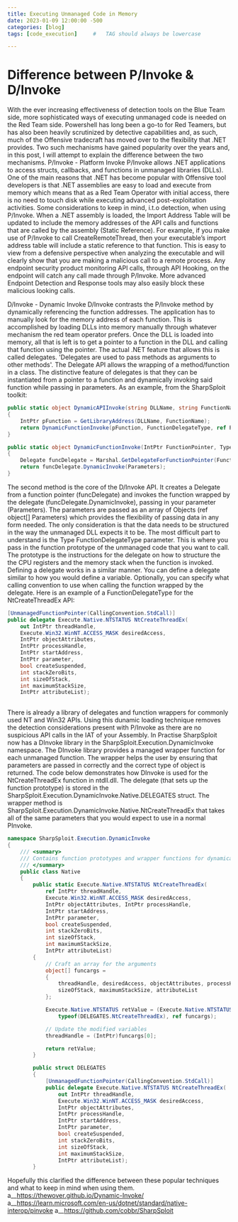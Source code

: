 ```yaml
---
title: Executing Unmanaged Code in Memory
date: 2023-01-09 12:00:00 -500
categories: [blog]
tags: [code_execution]     #   TAG should always be lowercase

---
```


# Difference between P/Invoke & D/Invoke

With the ever increasing effectiveness of detection tools on the Blue Team side, more sophisticated ways of executing unmanaged code is needed on the Red Team side.
Powershell has long been a go-to for Red Teamers, but has also been heavily scrutinized by detective capabilities and, as such, much of the Offensive tradecraft has moved over to the flexibility that .NET  provides. Two such mechanisms have gained popularity over the years and, in this post, I will attempt to explain the difference between the two mechanisms. 
P/Invoke - Platform Invoke
P/Invoke allows .NET applications to access structs, callbacks, and functions in unmanaged libraries (DLLs).
One of the main reasons that .NET has become popular with Offensive tool developers is that .NET assemblies are easy to load and execute from memory which means that as a Red Team Operator with initial access, there is no need to touch disk while executing advanced post-exploitation activities.
Some considerations to keep in mind, i.t.o detection, when using P/Invoke.
When a .NET assembly is loaded, the Import Address Table will be updated to include the memory addresses of the API calls and functions that are called by the assembly (Static Reference). For example, if you make use of P/Invoke to call CreateRemoteThread, then your executable’s import address table will include a static reference to that function. This is easy to view from a defensive perspective when analyzing the executable and will clearly show that you are making a malicious call to a remote process.
Any endpoint security product monitoring API calls, through API Hooking, on the endpoint will catch any call made through P/Invoke. More advanced Endpoint Detection and Response tools may also easily block these malicious looking calls.

D/Invoke - Dynamic Invoke
D/Invoke contrasts the P/Invoke method by dynamically referencing the function addresses. The application has to manually look for the memory address of each function.
This is accomplished by loading DLLs into memory manually through whatever mechanism the red team operator prefers. Once the DLL is loaded into memory, all that is left is to get a pointer to a function in the DLL and calling that function using the pointer.
The actual .NET feature that allows this is called delegates.
'Delegates are used to pass methods as arguments to other methods'. The Delegate API allows the wrapping of a method/function in a class. The distinctive feature of delegates is that they can be instantiated from a pointer to a function and dynamically invoking said function while passing in parameters.
As an example, from the SharpSploit toolkit:

```c#
public static object DynamicAPIInvoke(string DLLName, string FunctionName, Type FunctionDelegateType, ref object[] Parameters)
{
    IntPtr pFunction = GetLibraryAddress(DLLName, FunctionName);
    return DynamicFunctionInvoke(pFunction, FunctionDelegateType, ref Parameters);
}

public static object DynamicFunctionInvoke(IntPtr FunctionPointer, Type FunctionDelegateType, ref object[] Parameters)
{
    Delegate funcDelegate = Marshal.GetDelegateForFunctionPointer(FunctionPointer, FunctionDelegateType);
    return funcDelegate.DynamicInvoke(Parameters);
}
```

The second method is the core of the D/Invoke API. It creates a Delegate from a function pointer (funcDelegate) and invokes the function wrapped by the delegate (funcDelegate.DynamicInvoke), passing in your parameter (Parameters). The parameters are passed as an array of Objects (ref object[] Parameters) which provides the flexibility of passing data in any form needed. The only consideration is that the data needs to be structured in the way the unmanaged DLL expects it to be.
The most difficult part to understand is the Type FunctionDelegateType parameter. This is where you pass in the function prototype of the unmanaged code that you want to call. The prototype is the instructions for the delegate on how to structure the the CPU registers and the memory stack when the function is invoked.
Defining a delegate works in a similar manner. You can define a delegate similar to how you would define a variable. Optionally, you can specify what calling convention to use when calling the function wrapped by the delegate.
Here is an example of a FunctionDelegateType for the NtCreateThreadEx API:

```c#
[UnmanagedFunctionPointer(CallingConvention.StdCall)]
public delegate Execute.Native.NTSTATUS NtCreateThreadEx(
    out IntPtr threadHandle,
    Execute.Win32.WinNT.ACCESS_MASK desiredAccess,
    IntPtr objectAttributes,
    IntPtr processHandle,
    IntPtr startAddress,
    IntPtr parameter,
    bool createSuspended,
    int stackZeroBits,
    int sizeOfStack,
    int maximumStackSize,
    IntPtr attributeList);
    
```

There is already a library of delegates and function wrappers for commonly used NT and Win32 APIs.
Using this dunamic loading technique removes the detection considerations present with P/Invoke as there are no suspicious API calls in the IAT of your Assembly.
In Practise
SharpSploit now has a DInvoke library in the SharpSploit.Execution.DynamicInvoke namespace. The DInvoke library provides a managed wrapper function for each unmanaged function. The wrapper helps the user by ensuring that parameters are passed in correctly and the correct type of object is returned.
The code below demonstrates how DInvoke is used for the NtCreateThreadEx function in ntdll.dll. The delegate (that sets up the function prototype) is stored in the SharpSploit.Execution.DynamicInvoke.Native.DELEGATES struct. The wrapper method is SharpSploit.Execution.DynamicInvoke.Native.NtCreateThreadEx that takes all of the same parameters that you would expect to use in a normal PInvoke.

```c#
namespace SharpSploit.Execution.DynamicInvoke
{
    /// <summary>
    /// Contains function prototypes and wrapper functions for dynamically invoking NT API Calls.
    /// </summary>
    public class Native
    {
        public static Execute.Native.NTSTATUS NtCreateThreadEx(
            ref IntPtr threadHandle,
            Execute.Win32.WinNT.ACCESS_MASK desiredAccess,
            IntPtr objectAttributes, IntPtr processHandle,
            IntPtr startAddress,
            IntPtr parameter,
            bool createSuspended,
            int stackZeroBits,
            int sizeOfStack,
            int maximumStackSize,
            IntPtr attributeList)
        {
            // Craft an array for the arguments
            object[] funcargs =
            {
                threadHandle, desiredAccess, objectAttributes, processHandle, startAddress, parameter, createSuspended, stackZeroBits,
                sizeOfStack, maximumStackSize, attributeList
            };

            Execute.Native.NTSTATUS retValue = (Execute.Native.NTSTATUS)Generic.DynamicAPIInvoke(@"ntdll.dll", @"NtCreateThreadEx",
                typeof(DELEGATES.NtCreateThreadEx), ref funcargs);

            // Update the modified variables
            threadHandle = (IntPtr)funcargs[0];

            return retValue;
        }

        public struct DELEGATES
        {
            [UnmanagedFunctionPointer(CallingConvention.StdCall)]
            public delegate Execute.Native.NTSTATUS NtCreateThreadEx(
                out IntPtr threadHandle,
                Execute.Win32.WinNT.ACCESS_MASK desiredAccess,
                IntPtr objectAttributes,
                IntPtr processHandle,
                IntPtr startAddress,
                IntPtr parameter,
                bool createSuspended,
                int stackZeroBits,
                int sizeOfStack,
                int maximumStackSize,
                IntPtr attributeList);
        }
```

   Hopefully this clarified the difference between these popular techniques and what to keep in mind when using them.
a__https://thewover.github.io/Dynamic-Invoke/
a__https://learn.microsoft.com/en-us/dotnet/standard/native-interop/pinvoke
a__https://github.com/cobbr/SharpSploit
